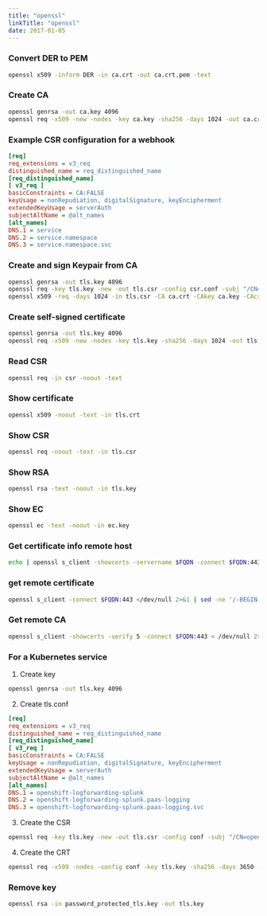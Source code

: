 ```yaml
---
title: "openssl"
linkTitle: "openssl"
date: 2017-01-05
---
```



### Convert DER to PEM

```bash
openssl x509 -inform DER -in ca.crt -out ca.crt.pem -text
```


### Create CA

```bash
openssl genrsa -out ca.key 4096
openssl req -x509 -new -nodes -key ca.key -sha256 -days 1024 -out ca.crt
```

### Example CSR configuration for a webhook

```ini
[req]
req_extensions = v3_req
distinguished_name = req_distinguished_name
[req_distinguished_name]
[ v3_req ]
basicConstraints = CA:FALSE
keyUsage = nonRepudiation, digitalSignature, keyEncipherment
extendedKeyUsage = serverAuth
subjectAltName = @alt_names
[alt_names]
DNS.1 = service
DNS.2 = service.namespace
DNS.3 = service.namespace.svc
```

### Create and sign Keypair from CA

```bash
openssl genrsa -out tls.key 4096
openssl req -key tls.key -new -out tls.csr -config csr.conf -subj "/CN=service.namespace.svc"
openssl x509 -req -days 1024 -in tls.csr -CA ca.crt -CAkey ca.key -CAcreateserial -out tls.crt
```


### Create self-signed certificate

```bash
openssl genrsa -out tls.key 4096
openssl req -x509 -new -nodes -key tls.key -sha256 -days 1024 -out tls.crt
```


### Read CSR

```bash
openssl req -in csr -noout -text
```

### Show certificate

```bash
openssl x509 -noout -text -in tls.crt
```


### Show CSR

```bash
openssl req -noout -text -in tls.csr
```

### Show RSA

```bash
openssl rsa -text -noout -in tls.key
```

### Show EC

```bash
openssl ec -text -noout -in ec.key
```

### Get certificate info remote host

```bash
echo | openssl s_client -showcerts -servername $FQDN -connect $FQDN:443 2>/dev/null | openssl x509 -inform pem -noout -text
```


### get remote certificate

```bash
openssl s_client -connect $FQDN:443 </dev/null 2>&1 | sed -ne '/-BEGIN CERTIFICATE-/,/-END CERTIFICATE-/p'
```

### Get remote CA

```bash
openssl s_client -showcerts -verify 5 -connect $FQDN:443 < /dev/null 2>&1 | sed -ne '/-BEGIN CERTIFICATE-/,/-END CERTIFICATE-/p'
```

### For a Kubernetes service

1. Create key

```bash
openssl genrsa -out tls.key 4096
```

2. Create tls.conf

```ini
[req]
req_extensions = v3_req
distinguished_name = req_distinguished_name
[req_distinguished_name]
[ v3_req ]
basicConstraints = CA:FALSE
keyUsage = nonRepudiation, digitalSignature, keyEncipherment
extendedKeyUsage = serverAuth
subjectAltName = @alt_names
[alt_names]
DNS.1 = openshift-logforwarding-splunk
DNS.2 = openshift-logforwarding-splunk.paas-logging
DNS.3 = openshift-logforwarding-splunk.paas-logging.svc
```

3. Create the CSR

```bash
openssl req -key tls.key -new -out tls.csr -config conf -subj "/CN=openshift-logforwarding-splunk.paas-logging.svc"
```

4. Create the CRT

```bash
openssl req -x509 -nodes -config conf -key tls.key -sha256 -days 3650 -in tls.csr -out tls.crt -extensions v3_req -sha256
```

### Remove key

```bash
openssl rsa -in password_protected_tls.key -out tls.key
```
